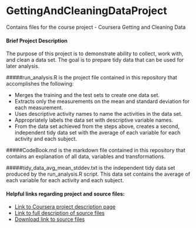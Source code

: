 GettingAndCleaningDataProject
=============================

Contains files for the course project - Coursera Getting and Cleaning Data


#### Brief Project Description

The purpose of this project is to demonstrate ability to collect, work with, and clean a data set. The goal is to prepare tidy data that can be used for later analysis.

#####run_analysis.R is the project file contained in this repository that accomplishes the following:
* Merges the training and the test sets to create one data set.
* Extracts only the measurements on the mean and standard deviation for each measurement.
* Uses descriptive activity names to name the activities in the data set.
* Appropriately labels the data set with descriptive variable names.
* From the data set achieved from the steps above, creates a second, independent tidy data set with the average of each variable for each activity and each subject.

#####CodeBook.md is the markdown file contained in this repository that contains an explanation of all data, variables and transformations.

#####tidy_data_avg_mean_stddev.txt is the independent tidy data set produced by the run_analysis.R script.  This data set contains the average of each variable for each activity and each subject.


#### Helpful links regarding project and source files:
* [Link to Coursera project description page](https://class.coursera.org/getdata-009/human_grading/view/courses/972587/assessments/3/submissions)
* [Link to full description of source files](http://archive.ics.uci.edu/ml/datasets/Human+Activity+Recognition+Using+Smartphones)
* [Download link to source files](https://d396qusza40orc.cloudfront.net/getdata%2Fprojectfiles%2FUCI%20HAR%20Dataset.zip)
